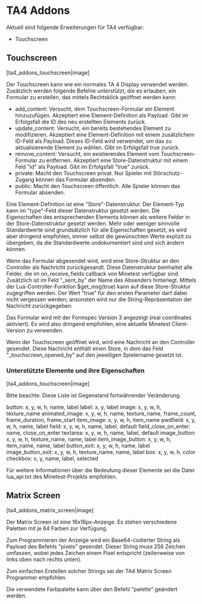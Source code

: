 # TA4 Addons

Aktuell sind folgende Erweiterungen für TA4 verfügbar:
 - Touchscreen

## Touchscreen

[ta4_addons_touchscreen|image]

Der Touchscreen kann wie ein normales TA 4 Display verwendet werden.
Zusätzlich werden folgende Befehle unterstützt, die es erlauben, ein Formular zu erstellen, das mittels Rechtsklick geöffnet werden kann:

- add_content: Versucht, dem Touchscreen-Formular ein Element hinzuzufügen. Akzeptiert eine Element-Definition als Payload. Gibt im Erfolgsfall die ID des neu erstellten Elements zurück.
- update_content: Versucht, ein bereits bestehendes Element zu modifizieren. Akzeptiert eine Element-Definition mit einem zusätzlichem ID-Feld als Payload. Dieses ID-Feld wird verwendet, um das zu aktualisierende Element zu wählen. Gibt im Erfolgsfall true zurück.
- remove_content: Versucht, ein existierendes Element vom Touchscreen-Formular zu entfernen. Akzeptiert eine Store-Datenstruktur mit einem Feld "id" als Payload. Gibt im Erfolgsfall "true" zurück.
- private: Macht den Touchscreen privat. Nur Spieler mit Störschutz-Zugang können das Formular absenden.
- public: Macht den Touchscreen öffentlich. Alle Spieler können das Formular absenden.

Eine Element-Definition ist eine "Store"-Datenstruktur. Der Element-Typ kann im "type"-Feld dieser Datenstruktur gesetzt werden.
Die Eigenschaften des entsprechenden Elements können als weitere Felder in der Store-Datenstruktur gesetzt werden.
Mehr oder weniger sinnvolle Standardwerte sind grundsätzlich für alle Eigenschaften gesetzt,
es wird aber dringend empfohlen, immer selbst die gewünschten Werte explizit zu übergeben, da die Standardwerte undokumentiert sind und sich ändern können.

Wenn das Formular abgesendet wird, wird eine Store-Struktur an den Controller als Nachricht zurückgesandt.
Diese Datenstruktur beinhaltet alle Felder, die im on_receive_fields callback von Minetest verfügbar sind.
Zusätzlich ist im Feld "_sent_by" der Name des Absenders hinterlegt.
Mittels der Lua-Controller-Funktion $get_msg(true) kann auf diese Store-Struktur zugegriffen werden.
Der Wert "true" für den ersten Parameter darf dabei nicht vergessen werden; ansonsten wird nur die String-Repräsentation der Nachricht zurückgegeben.

Das Formular wird mit der Formspec Version 3 angezeigt (real coordinates aktiviert). Es wird also dringend empfohlen, eine aktuelle Minetest Client-Version zu verwenden.

Wenn der Touchscreen geöffnet wird, wird eine Nachricht an den Controller gesendet.
Diese Nachricht enthält einen Store, in dem das Feld "_touchscreen_opened_by" auf den jeweiligen Spielername gesetzt ist.

### Unterstützte Elemente und ihre Eigenschaften

[ta4_addons_touchscreen|image]

Bitte beachte: Diese Liste ist Gegenstand fortwährender Veränderung.

button: x, y, w, h, name, label
label: x, y, label
image: x, y, w, h, texture_name
animated_image: x, y, w, h, name, texture_name, frame_count, frame_duration, frame_start
item_image: x, y, w, h, item_name
pwdfield: x, y, w, h, name, label
field: x, y, w, h, name, label, default
field_close_on_enter: name, close_on_enter
textarea: x, y, w, h, name, label, default
image_button: x, y, w, h, texture_name, name, label
item_image_button: x, y, w, h, item_name, name, label
button_exit: x, y, w, h, name, label
image_button_exit: x, y, w, h, texture_name, name, label
box: x, y, w, h, color
checkbox: x, y, name, label, selected

Für weitere Informationen über die Bedeutung dieser Elemente sei die Datei lua_api.txt des Minetest-Projekts empfohlen.

## Matrix Screen

[ta4_addons_matrix_screen|image]

Der Matrix Screen ist eine 16x16px-Anzeige.
Es stehen verschiedene Paletten mit je 64 Farben zur Verfügung.

Zum Programmieren der Anzeige wird ein Base64-codierter String als Payload des Befehls "pixels" gesendet.
Dieser String muss 256 Zeichen umfassen, wobei jedes Zeichen einem Pixel entspricht (zeilenweise von links oben nach rechts unten).

Zum einfachen Erstellen solcher Strings sei der TA4 Matrix Screen Programmer empfohlen.

Die verwendete Farbpalette kann über den Befehl "palette" geändert werden.
